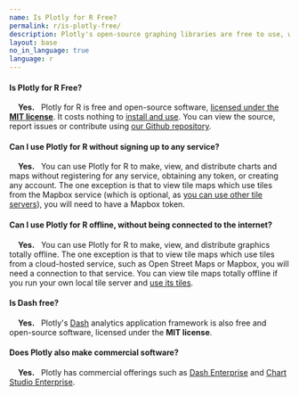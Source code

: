 ```yaml
---
name: Is Plotly for R Free?
permalink: r/is-plotly-free/
description: Plotly's open-source graphing libraries are free to use, work offline and don't require any account registration. Plotly also has commercial offerings, such as Dash Enterprise and Chart Studio Enterprise.
layout: base
no_in_language: true
language: r
---
```


#### Is Plotly for R Free?

&nbsp;  &nbsp; **Yes.** &nbsp; Plotly for R is free and open-source software, [licensed under the **MIT license**](https://github.com/plotly/plotly.R/blob/master/LICENSE.md). It costs nothing to [install and use](/r/getting-started). You can view the source, report issues or contribute using [our Github repository](https://github.com/plotly/plotly.R).


#### Can I use Plotly for R without signing up to any service?

&nbsp;  &nbsp; **Yes.** &nbsp; You can use Plotly for R to make, view, and distribute charts and maps without registering for any service,
obtaining any token, or creating any account. The one exception is that to view tile maps
which use tiles from the Mapbox service (which is optional, as [you can use other tile servers](/r/mapbox-layers)), you will need to have a Mapbox token.

#### Can I use Plotly for R offline, without being connected to the internet?

&nbsp;  &nbsp; **Yes.** &nbsp; You can use Plotly for R to make, view, and distribute graphics totally offline. The one exception is that to view tile maps
which use tiles from a cloud-hosted service, such as Open Street Maps or Mapbox, you will need a connection to that service. You can view tile maps totally offline if you run your own local tile server and [use its tiles](/r/mapbox-layers).

#### Is Dash free?

&nbsp;  &nbsp; **Yes.** &nbsp; Plotly's [Dash](https://plotly.com/dash) analytics application framework is also free and open-source software, licensed under the **MIT license**.

#### Does Plotly also make commercial software?

&nbsp;  &nbsp; **Yes.** &nbsp; Plotly has commercial offerings such as [Dash Enterprise](https://plotly.com/dash) and [Chart Studio Enterprise](https://plotly.com/online-chart-maker/).


